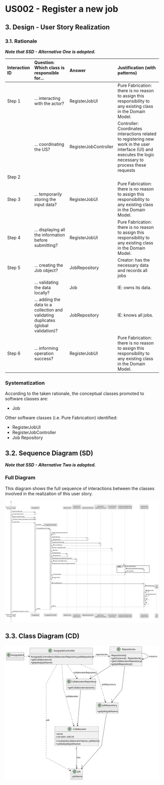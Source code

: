# US002 - Register a new job

## 3. Design - User Story Realization

### 3.1. Rationale

_**Note that SSD - Alternative One is adopted.**_

| Interaction ID | Question: Which class is responsible for...                                        | Answer                | Justification (with patterns)                                                                                                                              |
|:---------------|:-----------------------------------------------------------------------------------|:----------------------|:-----------------------------------------------------------------------------------------------------------------------------------------------------------|
| Step 1         | ... interacting with the actor?                                                    | RegisterJobUI         | Pure Fabrication: there is no reason to assign this responsibility to any existing class in the Domain Model.                                              |
|                | ... coordinating the US?                                                           | RegisterJobController | Controller: Coordinates interactions related to registering new work in the user interface (UI) and executes the logic necessary to process these requests |
| Step 2         |                                                                                    |                       |                                                                                                                                                            |
| Step 3         | ... temporarily storing the input data?                                            | RegisterJobUI         | Pure Fabrication: there is no reason to assign this responsibility to any existing class in the Domain Model.                                              |
| Step 4         | ... displaying all the information before submitting?                              | RegisterJobUI         | Pure Fabrication: there is no reason to assign this responsibility to any existing class in the Domain Model.                                              |
| Step 5         | ... creating the Job object?                                                       | JobRepository         | Creator: has the necessary data and records all jobs                                                                                                       |                       |                                                                                                                                                                             |                                                                                                   |
|                | ... validating the data locally?                                                   | Job                   | IE: owns its data.                                                                                                                                         |
|                | ... adding the data to a collection and validating duplicates (global validation)? | JobRepository         | IE: knows all jobs.                                                                                                                                        |
| Step 6         | ... informing operation success?                                                   | RegisterJobUI         | Pure Fabrication: there is no reason to assign this responsibility to any existing class in the Domain Model.                                              |

### Systematization ##

According to the taken rationale, the conceptual classes promoted to software classes are:

* Job

Other software classes (i.e. Pure Fabrication) identified:

* RegisterJobUI  
* RegisterJobController
* Job Repository

## 3.2. Sequence Diagram (SD)

_**Note that SSD - Alternative Two is adopted.**_

### Full Diagram

This diagram shows the full sequence of interactions between the classes involved in the realization of this user story.

![Sequence Diagram - Full](svg/us002-sequence-diagram-full.svg)


## 3.3. Class Diagram (CD)

![Class Diagram](svg/us002-class-diagram.svg)